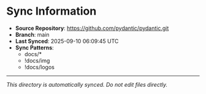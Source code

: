 # Sync Information

- **Source Repository**: https://github.com/pydantic/pydantic.git
- **Branch**: main
- **Last Synced**: 2025-09-10 06:09:45 UTC
- **Sync Patterns**:
  - docs/*
  - !docs/img
  - !docs/logos

---
*This directory is automatically synced. Do not edit files directly.*
